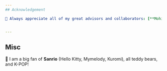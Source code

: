 ```yaml
---
## Acknowledgement

💐 Always appreciate all of my great advisors and collaborators: [**Mohit Bansal (UNC)**](https://www.cs.unc.edu/~mbansal/), [**Jaehong Yoon (NTU)**](https://jaehong31.github.io/), [**Jinkyu Kim (KU)**](https://visionai.korea.ac.kr/), [**Jaemin Cho (JHU)**](https://j-min.io/), [**Minhyeok Heo (NaverLabs)**](https://www.linkedin.com/in/minhyeok-heo-b66a96179/), [**Sung Ju Hwang (KAIST)**](http://www.sungjuhwang.com/), [**Sungbin Lim (KU)**](https://www.sungbin-lim.net/)


---
```


## Misc

🧸 I am a big fan of **Sanrio** (Hello Kitty, Mymelody, Kuromi), all teddy bears, and K-POP! 

